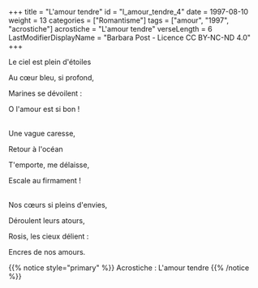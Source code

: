 +++
title = "L'amour tendre"
id = "l_amour_tendre_4"
date = 1997-08-10
weight = 13
categories = ["Romantisme"]
tags = ["amour", "1997", "acrostiche"]
acrostiche = "L'amour tendre"
verseLength = 6
LastModifierDisplayName = "Barbara Post - Licence CC BY-NC-ND 4.0"
+++

Le ciel est plein d'étoiles

Au cœur bleu, si profond,

Marines se dévoilent :

O l'amour est si bon !

 \
Une vague caresse,

Retour à l'océan

T'emporte, me délaisse,

Escale au firmament !

 \
Nos cœurs si pleins d'envies,

Déroulent leurs atours,

Rosis, les cieux délient :

Encres de nos amours.

{{% notice style="primary" %}}
Acrostiche : L'amour tendre
{{% /notice %}}
